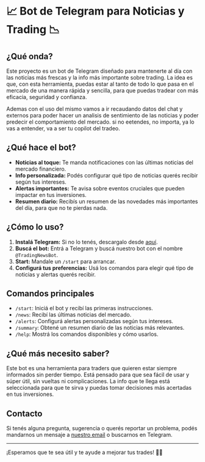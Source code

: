 # 📈 Bot de Telegram para Noticias y Trading 📉

## ¿Qué onda?

Este proyecto es un bot de Telegram diseñado para mantenerte al día con las noticias más frescas y la info más importante sobre trading. La idea es que, con esta herramienta, puedas estar al tanto de todo lo que pasa en el mercado de una manera rápida y sencilla, para que puedas tradear con más eficacia, seguridad y confianza.

Ademas con el uso del mismo vamos a ir recaudando datos del chat y externos para poder hacer un analisis de sentimiento de las noticias y poder predecir el comportamiento del mercado. si no eetendes, no importa, ya lo vas a entender, va a ser tu copilot del tradeo.

## ¿Qué hace el bot?

- **Noticias al toque:** Te manda notificaciones con las últimas noticias del mercado financiero.
- **Info personalizada:** Podés configurar qué tipo de noticias querés recibir según tus intereses.
- **Alertas importantes:** Te avisa sobre eventos cruciales que pueden impactar en tus inversiones.
- **Resumen diario:** Recibís un resumen de las novedades más importantes del día, para que no te pierdas nada.

## ¿Cómo lo uso?

1. **Instalá Telegram:** Si no lo tenés, descargalo desde [aquí](https://telegram.org/).
2. **Buscá el bot:** Entrá a Telegram y buscá nuestro bot con el nombre `@TradingNewsBot`.
3. **Start:** Mandale un `/start` para arrancar.
4. **Configurá tus preferencias:** Usá los comandos para elegir qué tipo de noticias y alertas querés recibir.

## Comandos principales

- `/start`: Iniciá el bot y recibí las primeras instrucciones.
- `/news`: Recibí las últimas noticias del mercado.
- `/alerts`: Configurá alertas personalizadas según tus intereses.
- `/summary`: Obtené un resumen diario de las noticias más relevantes.
- `/help`: Mostrá los comandos disponibles y cómo usarlos.

## ¿Qué más necesito saber?

Este bot es una herramienta para traders que quieren estar siempre informados sin perder tiempo. Está pensado para que sea fácil de usar y súper útil, sin vueltas ni complicaciones. La info que te llega está seleccionada para que te sirva y puedas tomar decisiones más acertadas en tus inversiones.

## Contacto

Si tenés alguna pregunta, sugerencia o querés reportar un problema, podés mandarnos un mensaje a [nuestro email](mailto:soporte@tradingnewsbot.com) o buscarnos en Telegram.

---

¡Esperamos que te sea útil y te ayude a mejorar tus trades! 🚀💸
